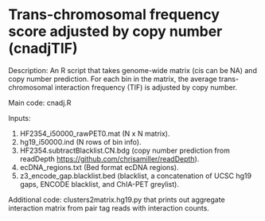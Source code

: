 # Trans-chromosomal frequency score adjusted by copy number (cnadjTIF)


Description:  An R script that takes genome-wide matrix (cis can be NA) and copy number prediction. For each bin in the matrix, 
the average trans-chromosomal interaction frequency (TIF) is adjusted by copy number. 


Main code: cnadj.R  


Inputs: 
1) HF2354_i50000_rawPET0.mat (N x N matrix). 
2) hg19_i50000.ind (N rows of bin info).
3) HF2354.subtractBlacklist.CN.bdg (copy number prediction from readDepth https://github.com/chrisamiller/readDepth).
4) ecDNA_regions.txt (Bed format ecDNA regions).
5) z3_encode_gap.blacklist.bed (blacklist, a concatenation of UCSC hg19 gaps, ENCODE blacklist, and ChIA-PET greylist).


Additional code: clusters2matrix.hg19.py that prints out aggregate interaction matrix from pair tag reads with interaction counts.


